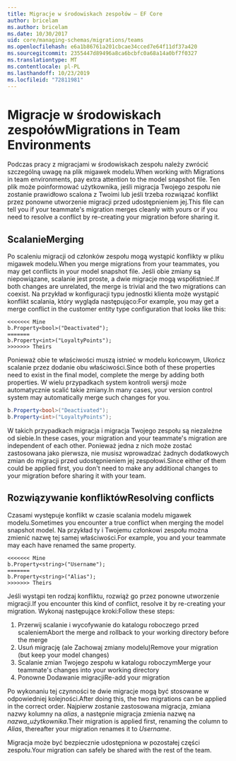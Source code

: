 ```yaml
---
title: Migracje w środowiskach zespołów — EF Core
author: bricelam
ms.author: bricelam
ms.date: 10/30/2017
uid: core/managing-schemas/migrations/teams
ms.openlocfilehash: e6a1b86761a201cbcae34cced7e64f11df37a420
ms.sourcegitcommit: 2355447d89496a8ca6bcbfc0a68a14a0bf7f0327
ms.translationtype: MT
ms.contentlocale: pl-PL
ms.lasthandoff: 10/23/2019
ms.locfileid: "72811981"
---
```

# <a name="migrations-in-team-environments"></a><span data-ttu-id="ad004-102">Migracje w środowiskach zespołów</span><span class="sxs-lookup"><span data-stu-id="ad004-102">Migrations in Team Environments</span></span>

<span data-ttu-id="ad004-103">Podczas pracy z migracjami w środowiskach zespołu należy zwrócić szczególną uwagę na plik migawek modelu.</span><span class="sxs-lookup"><span data-stu-id="ad004-103">When working with Migrations in team environments, pay extra attention to the model snapshot file.</span></span> <span data-ttu-id="ad004-104">Ten plik może poinformować użytkownika, jeśli migracja Twojego zespołu nie zostanie prawidłowo scalona z Twoimi lub jeśli trzeba rozwiązać konflikt przez ponowne utworzenie migracji przed udostępnieniem jej.</span><span class="sxs-lookup"><span data-stu-id="ad004-104">This file can tell you if your teammate's migration merges cleanly with yours or if you need to resolve a conflict by re-creating your migration before sharing it.</span></span>

## <a name="merging"></a><span data-ttu-id="ad004-105">Scalanie</span><span class="sxs-lookup"><span data-stu-id="ad004-105">Merging</span></span>

<span data-ttu-id="ad004-106">Po scaleniu migracji od członków zespołu mogą wystąpić konflikty w pliku migawek modelu.</span><span class="sxs-lookup"><span data-stu-id="ad004-106">When you merge migrations from your teammates, you may get conflicts in your model snapshot file.</span></span> <span data-ttu-id="ad004-107">Jeśli obie zmiany są niepowiązane, scalanie jest proste, a dwie migracje mogą współistnieć.</span><span class="sxs-lookup"><span data-stu-id="ad004-107">If both changes are unrelated, the merge is trivial and the two migrations can coexist.</span></span> <span data-ttu-id="ad004-108">Na przykład w konfiguracji typu jednostki klienta może wystąpić konflikt scalania, który wygląda następująco:</span><span class="sxs-lookup"><span data-stu-id="ad004-108">For example, you may get a merge conflict in the customer entity type configuration that looks like this:</span></span>

    <<<<<<< Mine
    b.Property<bool>("Deactivated");
    =======
    b.Property<int>("LoyaltyPoints");
    >>>>>>> Theirs

<span data-ttu-id="ad004-109">Ponieważ obie te właściwości muszą istnieć w modelu końcowym, Ukończ scalanie przez dodanie obu właściwości.</span><span class="sxs-lookup"><span data-stu-id="ad004-109">Since both of these properties need to exist in the final model, complete the merge by adding both properties.</span></span> <span data-ttu-id="ad004-110">W wielu przypadkach system kontroli wersji może automatycznie scalić takie zmiany.</span><span class="sxs-lookup"><span data-stu-id="ad004-110">In many cases, your version control system may automatically merge such changes for you.</span></span>

``` csharp
b.Property<bool>("Deactivated");
b.Property<int>("LoyaltyPoints");
```

<span data-ttu-id="ad004-111">W takich przypadkach migracja i migracja Twojego zespołu są niezależne od siebie.</span><span class="sxs-lookup"><span data-stu-id="ad004-111">In these cases, your migration and your teammate's migration are independent of each other.</span></span> <span data-ttu-id="ad004-112">Ponieważ jedna z nich może zostać zastosowana jako pierwsza, nie musisz wprowadzać żadnych dodatkowych zmian do migracji przed udostępnieniem jej zespołowi.</span><span class="sxs-lookup"><span data-stu-id="ad004-112">Since either of them could be applied first, you don't need to make any additional changes to your migration before sharing it with your team.</span></span>

## <a name="resolving-conflicts"></a><span data-ttu-id="ad004-113">Rozwiązywanie konfliktów</span><span class="sxs-lookup"><span data-stu-id="ad004-113">Resolving conflicts</span></span>

<span data-ttu-id="ad004-114">Czasami występuje konflikt w czasie scalania modelu migawek modelu.</span><span class="sxs-lookup"><span data-stu-id="ad004-114">Sometimes you encounter a true conflict when merging the model snapshot model.</span></span> <span data-ttu-id="ad004-115">Na przykład ty i Twojemu członkowi zespołu można zmienić nazwę tej samej właściwości.</span><span class="sxs-lookup"><span data-stu-id="ad004-115">For example, you and your teammate may each have renamed the same property.</span></span>

    <<<<<<< Mine
    b.Property<string>("Username");
    =======
    b.Property<string>("Alias");
    >>>>>>> Theirs

<span data-ttu-id="ad004-116">Jeśli wystąpi ten rodzaj konfliktu, rozwiąż go przez ponowne utworzenie migracji.</span><span class="sxs-lookup"><span data-stu-id="ad004-116">If you encounter this kind of conflict, resolve it by re-creating your migration.</span></span> <span data-ttu-id="ad004-117">Wykonaj następujące kroki:</span><span class="sxs-lookup"><span data-stu-id="ad004-117">Follow these steps:</span></span>

1. <span data-ttu-id="ad004-118">Przerwij scalanie i wycofywanie do katalogu roboczego przed scaleniem</span><span class="sxs-lookup"><span data-stu-id="ad004-118">Abort the merge and rollback to your working directory before the merge</span></span>
2. <span data-ttu-id="ad004-119">Usuń migrację (ale Zachowaj zmiany modelu)</span><span class="sxs-lookup"><span data-stu-id="ad004-119">Remove your migration (but keep your model changes)</span></span>
3. <span data-ttu-id="ad004-120">Scalanie zmian Twojego zespołu w katalogu roboczym</span><span class="sxs-lookup"><span data-stu-id="ad004-120">Merge your teammate's changes into your working directory</span></span>
4. <span data-ttu-id="ad004-121">Ponowne Dodawanie migracji</span><span class="sxs-lookup"><span data-stu-id="ad004-121">Re-add your migration</span></span>

<span data-ttu-id="ad004-122">Po wykonaniu tej czynności te dwie migracje mogą być stosowane w odpowiedniej kolejności.</span><span class="sxs-lookup"><span data-stu-id="ad004-122">After doing this, the two migrations can be applied in the correct order.</span></span> <span data-ttu-id="ad004-123">Najpierw zostanie zastosowana migracja, zmiana nazwy kolumny na *alias*, a następnie migracja zmienia nazwę na *nazwa_użytkownika*.</span><span class="sxs-lookup"><span data-stu-id="ad004-123">Their migration is applied first, renaming the column to *Alias*, thereafter your migration renames it to *Username*.</span></span>

<span data-ttu-id="ad004-124">Migracja może być bezpiecznie udostępniona w pozostałej części zespołu.</span><span class="sxs-lookup"><span data-stu-id="ad004-124">Your migration can safely be shared with the rest of the team.</span></span>
